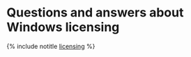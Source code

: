 # Questions and answers about Windows licensing

{% include notitle [licensing](../_includes/compute/qa-licensing.md) %}

